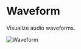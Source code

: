 Waveform
========

Visualize audio waveforms.

![Waveform](/../screenshots/misc/waveform.png?raw=true)
